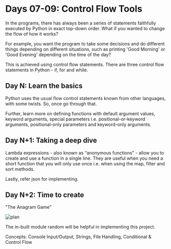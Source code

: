 # Days 07-09: Control Flow Tools

In the programs, there has always been a series of statements faithfully executed by Python in exact top-down order. What if you wanted to change the flow of how it works? 

For example, you want the program to take some decisions and do different things depending on different situations, such as printing 'Good Morning' or 'Good Evening' depending on the time of the day?

This is achieved using control flow statements. There are three control flow statements in Python - if, for and while.

## Day N: Learn the basics 

Python uses the usual flow control statements known from other languages, with some twists.
So, once go through that.

Further, learn more on defining functions with default argument values, keyword arguments, special parameters i.e. positional-or-keyword arguments, positional-only parameters and keyword-only arguments.

## Day N+1: Taking a deep dive

Lambda expressions - also known as “anonymous functions” - allow you to create and use a function in a single line.  They are useful when you need a short function that you will only use once i.e. when using the map, filter and sort methods.

Lastly, refer json for implementing.

## Day N+2: Time to create

"The Anagram Game"

![plan](https://favtutor.com/resources/images/uploads/Anagram_python_project.jpg)

The in-built module random will be helpful in implementing this project.

Concepts: Console Input/Output, Strings, File Handling, Conditional & Control Flow

